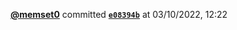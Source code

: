  <a href=https://github.com/memset0><strong>@memset0</strong></a>  committed <a href=https://github.com/memset0/memset0/commit/e08394b8d5884075a6bb930dbf995069d6b9d274><strong><code>e08394b</code></strong></a>  at 03/10/2022, 12:22 
